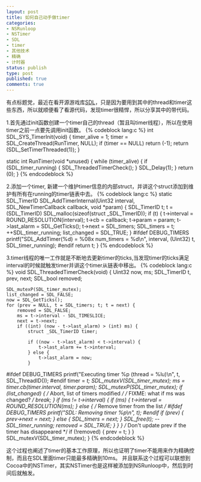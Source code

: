 ```yaml
---
layout: post
title: 如何自己动手做timer
categories:
- NSRunloop
- NSTimer
- SDL
- timer
- 其他技术
- 精确
- 计时器
status: publish
type: post
published: true
comments: true
---
```

有点标题党，最近在看开源游戏库[SDL](http://www.libsdl.org)，只是因为要用到其中的thread和timer这些东西，所以就顺便看了看源代码，发现timer很精悍，所以分享其中的带代码。

1.首先通过init函数创建一个timer自己的thread（暂且叫timer线程），所以在使用timer之前一点要先调用init函数。
{% codeblock lang:c %}
int SDL_SYS_TimerInit(void)
{
    timer_alive = 1;
    timer = SDL_CreateThread(RunTimer, NULL);
    if (timer == NULL)
        return (-1);
    return (SDL_SetTimerThreaded(1));
}

static int RunTimer(void *unused)
{
    while (timer_alive) {
        if (SDL_timer_running) {
            SDL_ThreadedTimerCheck();
        }
        SDL_Delay(1);
    }
    return (0);
}
{% endcodeblock %}  

<!-- More -->

  
2.添加一个timer, 新建一个维护timer信息的内部struct，并讲这个struct添加到维护有所有在running的timer链表中去。
{% codeblock lang:c %}
static SDL_TimerID SDL_AddTimerInternal(Uint32 interval, SDL_NewTimerCallback callback, void *param)
{
    SDL_TimerID t;
    t = (SDL_TimerID) SDL_malloc(sizeof(struct _SDL_TimerID));
    if (t) {
        t->interval = ROUND_RESOLUTION(interval);
        t->cb = callback;
        t->param = param;
        t->last_alarm = SDL_GetTicks();
        t->next = SDL_timers;
        SDL_timers = t;
        ++SDL_timer_running;
        list_changed = SDL_TRUE;
    }
#ifdef DEBUG_TIMERS
    printf("SDL_AddTimer(%d) = %08x num_timers = %d\n", interval, (Uint32) t,
           SDL_timer_running);
#endif
    return t;
}
{% endcodeblock %}  

  
3.timer线程的唯一工作就是不断地去更新timer的ticks,当发现timer的ticks满足interval的时候就触发timer并讲这个timer从链表中移出。
{% codeblock lang:c %}
void SDL_ThreadedTimerCheck(void)
{
    Uint32 now, ms;
    SDL_TimerID t, prev, next;
    SDL_bool removed;

    SDL_mutexP(SDL_timer_mutex);
    list_changed = SDL_FALSE;
    now = SDL_GetTicks();
    for (prev = NULL, t = SDL_timers; t; t = next) {
        removed = SDL_FALSE;
        ms = t->interval - SDL_TIMESLICE;
        next = t->next;
        if ((int) (now - t->last_alarm) > (int) ms) {
            struct _SDL_TimerID timer;

            if ((now - t->last_alarm) < t->interval) {
                t->last_alarm += t->interval;
            } else {
                t->last_alarm = now;
            }
#ifdef DEBUG_TIMERS
            printf("Executing timer %p (thread = %lu)\n", t, SDL_ThreadID());
#endif
            timer = *t;
            SDL_mutexV(SDL_timer_mutex);
            ms = timer.cb(timer.interval, timer.param);
            SDL_mutexP(SDL_timer_mutex);
            if (list_changed) {
                /* Abort, list of timers modified */
                /* FIXME: what if ms was changed? */
                break;
            }
            if (ms != t->interval) {
                if (ms) {
                    t->interval = ROUND_RESOLUTION(ms);
                } else {
                    /* Remove timer from the list */
#ifdef DEBUG_TIMERS
                    printf("SDL: Removing timer %p\n", t);
#endif
                    if (prev) {
                        prev->next = next;
                    } else {
                        SDL_timers = next;
                    }
                    SDL_free(t);
                    --SDL_timer_running;
                    removed = SDL_TRUE;
                }
            }
        }
        /* Don't update prev if the timer has disappeared */
        if (!removed) {
            prev = t;
        }
    }
    SDL_mutexV(SDL_timer_mutex);
}
{% endcodeblock %}

这个过程也阐述了timer的基本工作原理，所以也证明了timer不能用来作为精确控制，而且在SDL里面timer只能最多精确到10ms。
并且联系这个过程可以联想到Cocoa中的NSTimer，其实NSTimer也是这样被添加到NSRunloop中，然后到时间后就触发。
